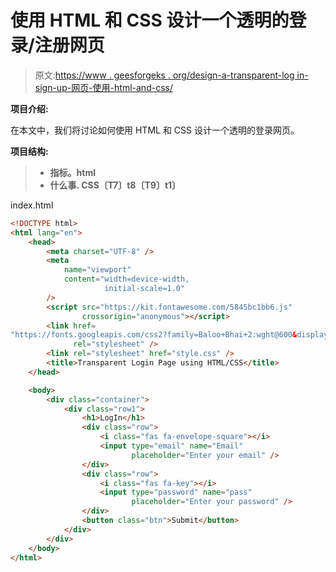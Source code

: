 # 使用 HTML 和 CSS 设计一个透明的登录/注册网页

> 原文:[https://www . geesforgeks . org/design-a-transparent-log in-sign-up-网页-使用-html-and-css/](https://www.geeksforgeeks.org/design-a-transparent-login-sign-up-webpage-using-html-and-css/)

**项目介绍:**

在本文中，我们将讨论如何使用 HTML 和 CSS 设计一个透明的登录网页。

**项目结构:**

> *   **指标。html**
> *   **什么事. CSS〔T7〕t8〔T9〕t1〕**

index.html

```html
<!DOCTYPE html>
<html lang="en">
    <head>
        <meta charset="UTF-8" />
        <meta
            name="viewport"
            content="width=device-width, 
                     initial-scale=1.0"
        />
        <script src="https://kit.fontawesome.com/5845bc1bb6.js"
                crossorigin="anonymous"></script>
        <link href=
"https://fonts.googleapis.com/css2?family=Baloo+Bhai+2:wght@600&display=swap" 
              rel="stylesheet" />
        <link rel="stylesheet" href="style.css" />
        <title>Transparent Login Page using HTML/CSS</title>
    </head>

    <body>
        <div class="container">
            <div class="row1">
                <h1>LogIn</h1>
                <div class="row">
                    <i class="fas fa-envelope-square"></i>
                    <input type="email" name="Email" 
                           placeholder="Enter your email" />
                </div>
                <div class="row">
                    <i class="fas fa-key"></i>
                    <input type="password" name="pass" 
                           placeholder="Enter your password" />
                </div>
                <button class="btn">Submit</button>
            </div>
        </div>
    </body>
</html>
```
